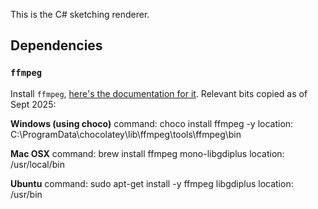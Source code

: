 This is the C# sketching renderer.

## Dependencies

### `ffmpeg`
Install `ffmpeg`, [here's the documentation for it](https://github.com/rosenbjerg/FFMpegCore?tab=readme-ov-file#installation). Relevant bits copied as of Sept 2025:

**Windows (using choco)**
command: choco install ffmpeg -y
location: C:\ProgramData\chocolatey\lib\ffmpeg\tools\ffmpeg\bin

**Mac OSX**
command: brew install ffmpeg mono-libgdiplus
location: /usr/local/bin

**Ubuntu**
command: sudo apt-get install -y ffmpeg libgdiplus
location: /usr/bin
